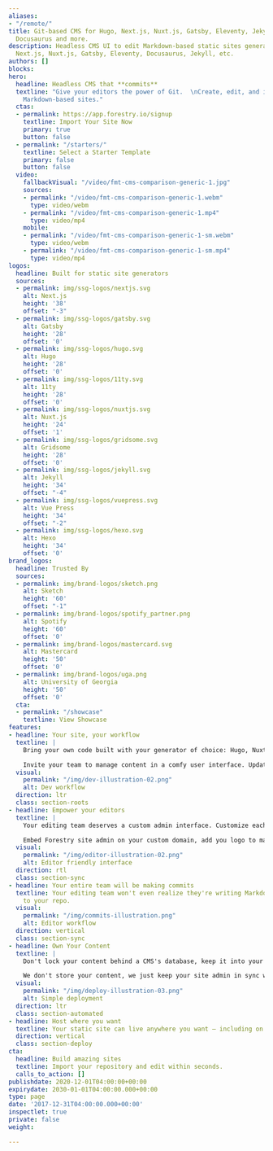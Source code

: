 ```yaml
---
aliases:
- "/remote/"
title: Git-based CMS for Hugo, Next.js, Nuxt.js, Gatsby, Eleventy, Jekyll, Gridsome,
  Docusaurus and more.
description: Headless CMS UI to edit Markdown-based static sites generated with Hugo,
  Next.js, Nuxt.js, Gatsby, Eleventy, Docusaurus, Jekyll, etc.
authors: []
blocks: 
hero:
  headline: Headless CMS that **commits**
  textline: "Give your editors the power of Git.  \nCreate, edit, and instant preview
    Markdown-based sites."
  ctas:
  - permalink: https://app.forestry.io/signup
    textline: Import Your Site Now
    primary: true
    button: false
  - permalink: "/starters/"
    textline: Select a Starter Template
    primary: false
    button: false
  video:
    fallbackVisual: "/video/fmt-cms-comparison-generic-1.jpg"
    sources:
    - permalink: "/video/fmt-cms-comparison-generic-1.webm"
      type: video/webm
    - permalink: "/video/fmt-cms-comparison-generic-1.mp4"
      type: video/mp4
    mobile:
    - permalink: "/video/fmt-cms-comparison-generic-1-sm.webm"
      type: video/webm
    - permalink: "/video/fmt-cms-comparison-generic-1-sm.mp4"
      type: video/mp4
logos:
  headline: Built for static site generators
  sources:
  - permalink: img/ssg-logos/nextjs.svg
    alt: Next.js
    height: '38'
    offset: "-3"
  - permalink: img/ssg-logos/gatsby.svg
    alt: Gatsby
    height: '28'
    offset: '0'
  - permalink: img/ssg-logos/hugo.svg
    alt: Hugo
    height: '28'
    offset: '0'
  - permalink: img/ssg-logos/11ty.svg
    alt: 11ty
    height: '28'
    offset: '0'
  - permalink: img/ssg-logos/nuxtjs.svg
    alt: Nuxt.js
    height: '24'
    offset: '1'
  - permalink: img/ssg-logos/gridsome.svg
    alt: Gridsome
    height: '28'
    offset: '0'
  - permalink: img/ssg-logos/jekyll.svg
    alt: Jekyll
    height: '34'
    offset: "-4"
  - permalink: img/ssg-logos/vuepress.svg
    alt: Vue Press
    height: '34'
    offset: "-2"
  - permalink: img/ssg-logos/hexo.svg
    alt: Hexo
    height: '34'
    offset: '0'
brand_logos:
  headline: Trusted By
  sources:
  - permalink: img/brand-logos/sketch.png
    alt: Sketch
    height: '60'
    offset: "-1"
  - permalink: img/brand-logos/spotify_partner.png
    alt: Spotify
    height: '60'
    offset: '0'
  - permalink: img/brand-logos/mastercard.svg
    alt: Mastercard
    height: '50'
    offset: '0'
  - permalink: img/brand-logos/uga.png
    alt: University of Georgia
    height: '50'
    offset: '0'
  cta:
  - permalink: "/showcase"
    textline: View Showcase
features:
- headline: Your site, your workflow
  textline: |
    Bring your own code built with your generator of choice: Hugo, Nuxt.js, Eleventy, Gatsby, Jekyll, etc. Import your Git repository and let Forestry CMS sync your content changes.

    Invite your team to manage content in a comfy user interface. Updates get committed back without any merge conflicts.
  visual:
    permalink: "/img/dev-illustration-02.png"
    alt: Dev workflow
  direction: ltr
  class: section-roots
- headline: Empower your editors
  textline: |
    Your editing team deserves a custom admin interface. Customize each page with Forestry's rich editing fields. Preview changes within a few seconds before publishing.

    Embed Forestry site admin on your custom domain, add you logo to make it yours.
  visual:
    permalink: "/img/editor-illustration-02.png"
    alt: Editor friendly interface
  direction: rtl
  class: section-sync
- headline: Your entire team will be making commits
  textline: Your editing team won't even realize they're writing Markdown and committing
    to your repo.
  visual:
    permalink: "/img/commits-illustration.png"
    alt: Editor workflow
  direction: vertical
  class: section-sync
- headline: Own Your Content
  textline: |
    Don't lock your content behind a CMS's database, keep it into your Git repository and model it your way.

    We don't store your content, we just keep your site admin in sync with your repository.
  visual:
    permalink: "/img/deploy-illustration-03.png"
    alt: Simple deployment
  direction: ltr
  class: section-automated
- headline: Host where you want
  textline: Your static site can live anywhere you want — including on Vercel, Amazon S3, GitHub Pages, Netlify, etc.
  direction: vertical
  class: section-deploy
cta:
  headline: Build amazing sites
  textline: Import your repository and edit within seconds.
  calls_to_action: []
publishdate: 2020-12-01T04:00:00+00:00
expirydate: 2030-01-01T04:00:00.000+00:00
type: page
date: '2017-12-31T04:00:00.000+00:00'
inspectlet: true
private: false
weight: 

---
```

